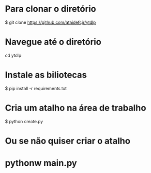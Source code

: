 # Para clonar o diretório
$ git clone https://github.com/ataidefcjr/ytdlp

# Navegue até o diretório
cd ytdlp

# Instale as biliotecas
$ pip install -r requirements.txt

# Cria um atalho na área de trabalho
$ python create.py

# Ou se não quiser criar o atalho
# pythonw main.py

